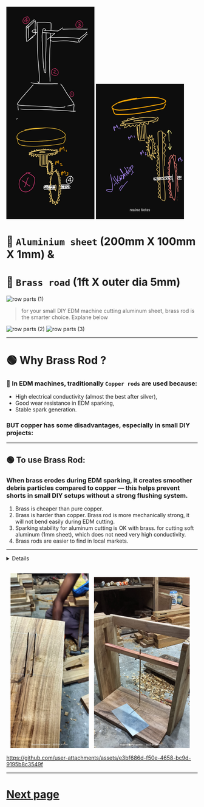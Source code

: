<p float="left">
   <img src="gear system 01.jpg" alt="Image 3" width="46%" />
   <img src="gear system 02.jpg" alt="Image 4" width="46%" />
</p>

# 🎯 `Aluminium sheet` (200mm X 100mm X 1mm) & 
# 🎯 `Brass road` (1ft X outer dia 5mm)

![row parts (1)](https://github.com/user-attachments/assets/8cc56f36-db92-4647-ac98-ce43f82bcddb)
> for your small DIY EDM machine cutting aluminum sheet, brass rod is the smarter choice. Explane below

![row parts (2)](https://github.com/user-attachments/assets/3ea32648-1dba-404b-9286-5be7c4016e8f)
![row parts (3)](https://github.com/user-attachments/assets/60e8dce1-5a89-4365-88b7-761fd95d21ca)

---

# 🟢 Why Brass Rod ?

### 🔵 In EDM machines, traditionally `Copper rods` are used because:

- High electrical conductivity (almost the best after silver),
- Good wear resistance in EDM sparking,
- Stable spark generation.

### BUT copper has some disadvantages, especially in small DIY projects:

---

## 🟢 To use Brass Rod:

### When brass erodes during EDM sparking, it creates smoother debris particles compared to copper — this helps prevent shorts in small DIY setups without a strong flushing system.

1. Brass is cheaper than pure copper.
2. Brass is harder than copper.
      Brass rod is more mechanically strong, it will not bend easily during EDM cutting.
3. Sparking stability for aluminum cutting is OK with brass.
      for cutting soft aluminum (1mm sheet), which does not need very high conductivity.
4. Brass rods are easier to find in local markets.

---

<details>

https://github.com/user-attachments/assets/ca5752fe-5c3d-4b52-bfe8-a7c062ad8992

</br>

> This `Wooden mode` plane & `Design` give me my [little brother](https://github.com/Arkadip2007) [`Arkadip Mahapatra`](https://www.linkedin.com/in/arkadip2008)

</details>

</br>

<p align="center">
  <img src="wooden frame 01.jpg" alt="Image 1" width="41%" style="margin-right: 10px;"/>
  <img src="wooden frame 02.jpg" alt="Image 2" width="50%" style="margin-right: 10px;"/>
</p>

https://github.com/user-attachments/assets/e3bf686d-f50e-4658-bc9d-9195b8c3549f

---

# [Next page](README.md)
